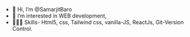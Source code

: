 - 👋 Hi, I’m @SamarjitBaro
- 👀 I’m interested in WEB development,
- 🧑🏻‍💻 Skills- Html5, css, Tailwind css, vanilla-JS, ReactJs, Git-Version Control.








